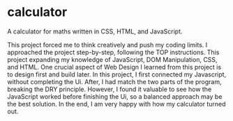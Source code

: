 # calculator
A calculator for maths written in CSS, HTML, and JavaScript.

This project forced me to think creatively and push my coding limits. I approached the project step-by-step, following the TOP instructions. This project expanding my knowledge of JavaScript, DOM Manipulation, CSS, and HTML. One crucial aspect of Web Design I learned from this project is to design first and build later. In this project, I first connected my Javascript, without completing the Ui. After, I had match the two parts of the program, breaking the DRY principle. However, I found it valuable to see how the JavaScript worked before finishing the Ui, so a balanced approach may be the best solution. In the end, I am very happy with how my calculator turned out. 
